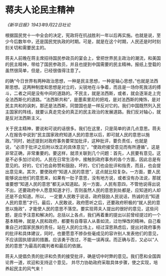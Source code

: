 # 蒋夫人论民主精神

_《新华日报》1943年9月22日社论_

根据国民党十一中全会的决定，宪政将在抗战胜利一年以后再实施。也就是说，至少今后数年中，还是国民党执政的时期。可是，就是在这个时期，人民还是时时刻刻关切和需要民主的。

蒋夫人前晚在蒋主席招待国民参政员的宴会上，曾把世界民主政治的潮流，和美国的民主精神，带给了国民参政员，并且也提到中国需要的民主精神。报纸上登载的虽然很简单，但是，已经很值得注意了。

的确“今日世界有两种政治思想，一种是民主思想，一种是轴心思想，”也就是法西斯思想。这两种制度和思想是对立的，尖锐地在斗争着，而且是一场你死我活的搏斗，二者之间是没有中间的道路的。不民主，就是法西斯，或者，就会逐渐走上完全法西斯化的道路。“法西斯共和”，是墨索里尼的把戏，是对法西斯的掩饰，是对民主共和的讽刺，那还是法西斯，同盟国也是一样反对它的。我们中国既然列入民主国家的阵线，就要认真走完全的真正的民主政治的发展道路。我们反对轴心，就是反对法西斯主义。

关于民主精神，要说和可说的话很多。我们在这里，只是简单的讲几点意思。蒋夫人在报告中说到“民主国家政府知道人民的意思以后，即可就人民的意思以施政。”同时，她还提到对政府事务要常加批评，这种批评，要负责任，也就是说，“必须于批评之后附以改正的具体意见”，“使政府接受意见而有所遵循”。这是非常正确，非常重要的。要这样，就须关联到几个问题：首先，人民要有意见。这是不必多加讨论的。人民在日常生活中，接触到政府事务的各个方面，因此总是有意见的。好的，它们也会称赞和鼓励，坏的，它们也会批评和指责，而且，也会提出意见来。其次，要使政府“知道人民的意思”，这点就比较复杂。一方面，要人民能够说出他们的意思来，如果有一肚子意思，没有地方说，或者没有办法说，那就谁要想“知道人民的意思”都无从知道起。另一方面，人民有意四，不管他说得出说不出，还要政府中人愿意知道才行，否则虽然人民的意思到处都是，应知道的人却还是不会知道。所以， 一定要人民敢于说话，政府鼓励人民说话，热诚的去“知道人民的意思”才行。最后，人民敢说，政府愿听之后，还要政府积极的“就人民的意思以施政”，才能使人民的意思不落空。要实现蒋夫人提出的很好的意见，这些问题，是应予注意和解决的。总括以上各点，我们再着重的提出以前曾经提过的一个基本精神，就是人民和政府，都要有自尊容人从善如流，过勿惮改的精神。自己看重自己对国家民族的责任，站在人民的立场上，经过深思熟虑后，提出对政府事务的批评和具体建议，同时，也要愿意不掺杂些毫成见的容许别人发表他们的意见，不应该固执错误的措置。应该勇于改过，不能一误再误。而正确与否，又必以“人民的意思”为最高的裁判者和最后的依据。

蒋夫人提倡负责的批评和负责的接受批评，确是切中时弊的意见。我们愿和全国舆论界一道，欢迎和支持这个意见， 并尽力协助政府采取具体步骤，使之实现，培养起民主的风气来！

